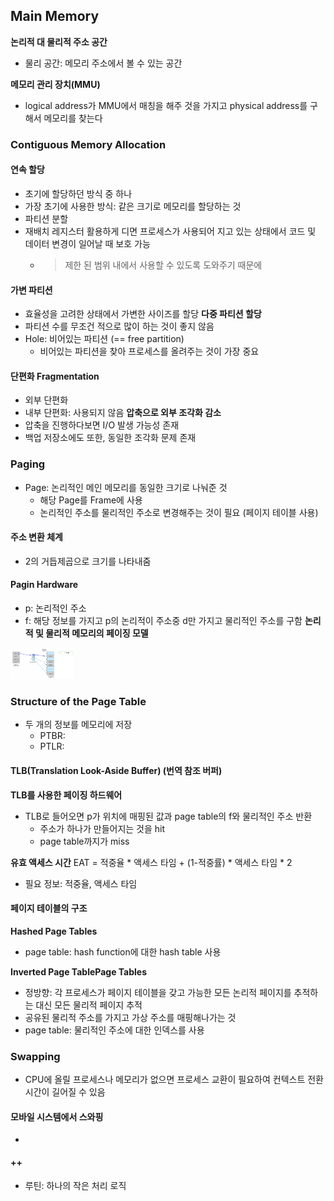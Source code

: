 ## Main Memory
**논리적 대 물리적 주소 공간**
- 물리 공간: 메모리 주소에서 볼 수 있는 공간

**메모리 관리 장치(MMU)**
- logical address가 MMU에서 매칭을 해주 것을 가지고 physical address를 구해서 메모리를 찾는다

### Contiguous Memory Allocation
#### 연속 할당
- 초기에 할당하던 방식 중 하나
- 가장 초기에 사용한 방식: 같은 크기로 메모리를 할당하는 것
- 파티션 분할
- 재배치 레지스터 활용하게 디면 프로세스가 사용되어 지고 있는 상태에서 코드 및 데이터 변경이 일어날 때 보호 가능
  - > 제한 된 범위 내에서 사용할 수 있도록 도와주기 때문에

#### 가변 파티션
- 효율성을 고려한 상태에서 가변한 사이즈를 할당
**다중 파티션 할당**
- 파티션 수를 무조건 적으로 많이 하는 것이 좋지 않음
- Hole: 비어있는 파티션 (== free partition)
  - 비어있는 파티션을 찾아 프로세스를 올려주는 것이 가장 중요

#### 단편화 Fragmentation
- 외부 단편화
- 내부 단편화: 사용되지 않음
**압축으로 외부 조각화 감소**
- 압축을 진행하다보면 I/O 발생 가능성 존재
- 백업 저장소에도 또한, 동일한 조각화 문제 존재

### Paging
- Page: 논리적인 메인 메모리를 동일한 크기로 나눠준 것
  - 해당 Page를 Frame에 사용
  - 논리적인 주소를 물리적인 주소로 변경해주는 것이 필요 (페이지 테이블 사용)
  
#### 주소 변환 체계
- 2의 거듭제곱으로 크기를 나타내줌

#### Pagin Hardware
- p: 논리적인 주소
- f: 해당 정보를 가지고 p의 논리적이 주소중 d만 가지고 물리적인 주소를 구함
**논리적 및 물리적 메모리의 페이징 모델**
<img src="image/Paging_mapping.PNG" width="100px" height="50px" title="Github_Logo"/>

### Structure of the Page Table
- 두 개의 정보를 메모리에 저장
  - PTBR: 
  - PTLR:

#### TLB(Translation Look-Aside Buffer) (번역 참조 버퍼)
**TLB를 사용한 페이징 하드웨어**
- TLB로 들어오면 p가 위치에 매핑된 값과 page table의 f와 물리적인 주소 반환
  - 주소가 하나가 만들어지는 것을 hit
  - page table까지가 miss

**유효 액세스 시간**
EAT = 적중율 * 액세스 타임 + (1-적중률) * 액세스 타임 * 2
- 필요 정보: 적중율, 액세스 타임

#### 페이지 테이블의 구조
**Hashed Page Tables**
- page table: hash function에 대한 hash table 사용

**Inverted Page TablePage Tables**
- 정방향: 각 프로세스가 페이지 테이블을 갖고 가능한 모든 논리적 페이지를 추적하는 대신 모든 물리적 페이지 추적
- 공유된 물리적 주소를 가지고 가상 주소를 매핑해나가는 것
- page table: 물리적인 주소에 대한 인덱스를 사용

### Swapping
- CPU에 올릴 프로세스나 메모리가 없으면 프로세스 교환이 필요하여 컨텍스트 전환 시간이 길어질 수 있음
#### 모바일 시스템에서 스와핑
- 

#### ++
- 루틴: 하나의 작은 처리 로직